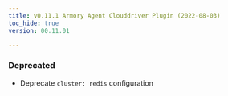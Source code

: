 ```yaml
---
title: v0.11.1 Armory Agent Clouddriver Plugin (2022-08-03)
toc_hide: true
version: 00.11.01

---
```


### Deprecated
* Deprecate `cluster: redis` configuration
